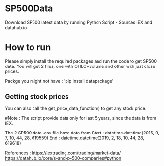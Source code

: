 # SP500Data
Download SP500 latest data by running Python Script - Sources IEX and datahub.io

# How to run
Please simply install the required packages and run the code to get SP500 data. You will get 2 files, one with OHLC+volume and other with just close prices.

Packge you might not have : 'pip install datapackage'

## Getting stock prices
You can also call the get_price_data_function() to get any stock price.

#Note : The script provide data only for last 5 years, since the data is from IEX.

The 2 SP500 data .csv file have data from 
Start : datetime.datetime(2015, 9, 7, 10, 44, 28, 619559) 
End : datetime.datetime(2019, 2, 18, 10, 44, 28, 619618)

References : 
https://iextrading.com/trading/market-data/
https://datahub.io/core/s-and-p-500-companies#python
